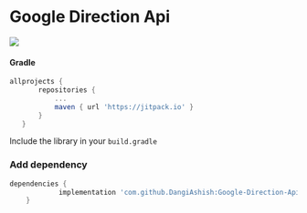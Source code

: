 # Google Direction Api

[![](https://jitpack.io/v/DangiAshish/Google-Direction-Api.svg)](https://jitpack.io/#DangiAshish/Google-Direction-Api)

#### Gradle

 ```gradle
 allprojects {
		repositories {
			...
			maven { url 'https://jitpack.io' }
		}
	}
 ```
 
Include the library in your `build.gradle`

 ### Add dependency

```groovy
dependencies {
	        implementation 'com.github.DangiAshish:Google-Direction-Api:1.0'
	}
```
